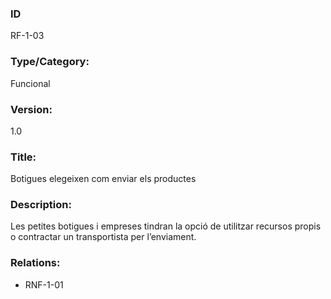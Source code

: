 ### ID
RF-1-03
### Type/Category:
Funcional
### Version:
1.0
### Title:
Botigues elegeixen com enviar els productes
### Description:
Les petites botigues i empreses tindran la opció de utilitzar recursos propis o contractar un transportista per l’enviament.
### Relations:
* RNF-1-01

